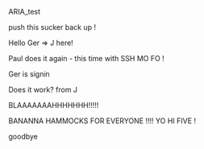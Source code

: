 ARIA_test

push this sucker back up !


Hello Ger => J here!

Paul does it again - this time with SSH MO FO !



Ger is signin


Does it work? from J


BLAAAAAAAHHHHHHH!!!!!

BANANNA HAMMOCKS FOR EVERYONE !!!!
YO
HI FIVE !

goodbye 


